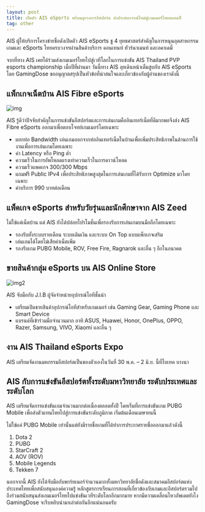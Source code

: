 ```yaml
---
layout: post
title: เปิดตัว AIS eSports พร้อมลุยวงการอีสปอร์ต ส่งประสบการณ์ใหม่สู่เกมเมอร์ไทยตลอดปี
tag: other
---
```


AIS ผู้ให้บริการโครงข่ายชื่อดังเปิดตัว AIS eSports ชู 4 ยุทธศาสตร์สำคัญในการหนุนอุตสาหกรรมเกมและ eSports ไทยครบวงจรผ่านสินค้าบริการ คอนเทนท์ ทัวร์นาเมนท์ และอคาเดมี่

จากที่ทาง AIS เคยได้ร่วมส่งเกมเมอร์ไทยไปสู่เวทีโลกในการแข่งขัน AIS Thailand PVP esports championship เมื่อปีที่ผ่านมา วันนี้ทาง AIS ลุยเดินหน้าเต็มสูบกับ AIS eSports โดย GamingDose ขออนุญาตสรุปเป็นหัวข้อที่น่าสนใจและเกี่ยวข้องกับผู้อ่านของเราดังนี้

## แพ็กเกจเน็ตบ้าน AIS Fibre eSports
![img](https://www.gamingdose.com/wp-content/uploads/2019/03/AIS_eSports-1.jpg)

AIS รู้ดีว่าปัจจัยสำคัญในการแข่งขันอีสปอร์ตและการเล่นเกมคืออินเทอร์เน็ตที่ดีมากพอจึงส่ง AIS Fibre eSports ออกมาเพื่อตอบโจทย์เกมเมอร์โดยเฉพาะ

- แยกท่อ Bandwidth เล่นเกมออกจากท่ออินเทอร์เน็ตในบ้านเพื่อเพิ่มประสิทธิภาพในด้านการใช้งานเพื่อการเล่นเกมโดยเฉพาะ
- ค่า Latency หรือ Ping ต่ำ
- ความเร็วในการอัพโหลดแรงเท่าความเร็วในการดาวน์โหลด
- ความเร็วแพคเกจ 300/300 Mbps
- แถมฟรี Public IPv4 เพื่อประสิทธิภาพสูงสุดในการเล่นเกมที่ได้รับการ Optimize มาโดยเฉพาะ
- ค่าบริการ 990 บาทต่อเดือน

## แพ็คเกจ eSports สำหรับวัยรุ่นและนักศึกษาจาก AIS Zeed
ไม่ใช่แค่เน็ตบ้าน แต่ AIS ยังได้ปล่อยโปรโมชั่นเพื่อรองรับการเล่นเกมบนมือถือโดยเฉพาะ

- รองรับทั้งระบบรายเดือน ระบบเติมเงิน และระบบ On Top แบบแพ็กเกจเสริม
- เล่นเกมได้โดยไม่เสียค่าเน็ตเพิ่ม
- รองรับเกม PUBG Mobile, ROV, Free Fire, Ragnarok และอื่น ๆ อีกในอนาคต

## ขายสินค้ากลุ่ม eSports บน AIS Online Store
![img2](https://www.gamingdose.com/wp-content/uploads/2019/03/AIS_eSports-2.jpg)

AIS จับมือกับ J.I.B ผู้จัดจำหน่ายอุปกรณ์ไอทีชั้นนำ

- เตรียมเปิดขายสินค้าอุปกรณ์ไอทีสำหรับเกมเมอร์ เช่น Gaming Gear, Gaming Phone และ Smart Device
- แบรนด์ที่เข้าร่วมมือจำนวนมาก อาทิ ASUS, Huawei, Honor, OnePlus, OPPO, Razer, Samsung, VIVO, Xiaomi และอื่น ๆ

## งาน AIS Thailand eSports Expo
AIS เตรียมจัดงานมหกรรมอีสปอร์ตเป็นของตัวเองในวันที่ 30 พ.ค. – 2 มิ.ย. นี้ที่ไบเทค บางนา

## AIS กับการแข่งขันอีสปอร์ตทั้งระดับมหาวิทยาลัย ระดับประเทศและระดับโลก
AIS เตรียมจัดการแข่งขันเกมจำนวนมากต่อเนื่องตลอดทั้งปี โดยเริ่มที่การแข่งขันเกม PUBG Mobile เพื่อส่งตัวแทนไทยไปสู่การแข่งขันระดับภูมิภาค เริ่มต้นเดือนเมษายนนี้

ไม่ใช่แค่ PUBG Mobile เท่านั้นแต่ยังมีรายชื่อเกมที่ได้ทำการประกาศรายชื่อออกมาแล้วดังนี้

1. Dota 2
2. PUBG
3. StarCraft 2
4. AOV (ROV)
5. Mobile Legends
6. Tekken 7

นอกจากนี้ AIS ยังได้จับมือกับพาร์ทเนอร์จำนวนมากทั้งมหาวิทยาลัยชื่อดังและสมาคมอีสปอร์ตแห่งประเทศไทยเพื่อสนับสนุนองค์ความรู้ หลักสูตรการเรียนการสอนที่เกี่ยวข้องกับเกมและอีสปอร์ตรวมไปถึงร่วมสนับสนุนส่งเกมเมอร์ไทยไปแข่งขันเวทีระดับโลกอีกมากมาย หากมีความเคลื่อนไหวอัพเดตยังไง GamingDose จะรีบหยิบนำมาเล่าต่อกันอีกแน่นอนครับ

